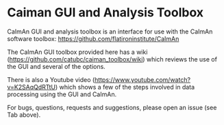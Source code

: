 # Caiman GUI and Analysis Toolbox

CaImAn GUI and analysis toolbox is an interface for use with the CaImAn software toolbox: https://github.com/flatironinstitute/CaImAn

The CaImAn GUI toolbox provided here has a wiki (https://github.com/catubc/caiman_toolbox/wiki) which reviews the use of the GUI and several of the options.

There is also a Youtube video (https://www.youtube.com/watch?v=K2SAqQdRTtU) which shows a few of the steps involved in data processing using the GUI and CaImAn.

For bugs, questions, requests and suggestions, please open an issue (see Tab above).
